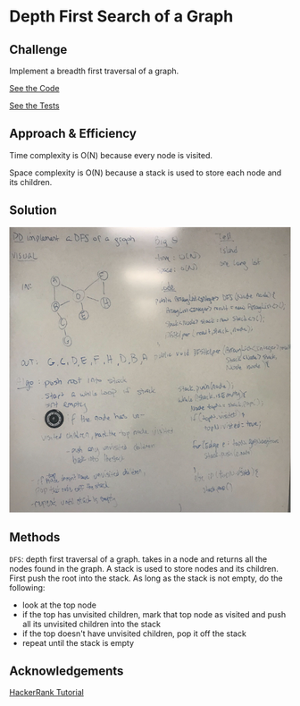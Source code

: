 # Depth First Search of a Graph

## Challenge
Implement a breadth first traversal of a graph.

[See the Code](src/main/java/graph/DepthFirst.java)

[See the Tests](src/test/java/graph/DepthFirstTest.java)

## Approach & Efficiency
Time complexity is O(N) because every node is visited. 

Space complexity is O(N) because a stack is used to store each node and its children.

## Solution
![depth first traversal of a graph](assets/dfsGraph.png)

## Methods
```DFS```: depth first traversal of a graph. takes in a node and returns all the nodes found in the graph. A stack is used to store nodes and its children.  First push the root into the stack.  As long as the stack is not empty, do the following:

- look at the top node
- if the top has unvisited children, mark that top node as visited and push all its unvisited children into the stack
- if the top doesn't have unvisited children, pop it off the stack
- repeat until the stack is empty

## Acknowledgements
[HackerRank Tutorial](https://www.youtube.com/watch?v=zaBhtODEL0w&t=263s)


